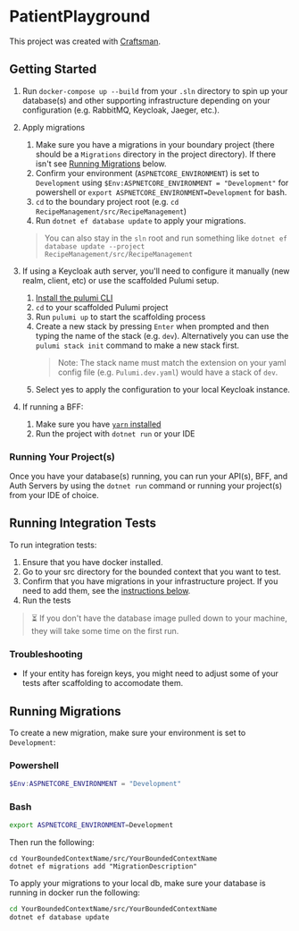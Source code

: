 # PatientPlayground

This project was created with [Craftsman](https://github.com/pdevito3/craftsman).

## Getting Started
1. Run `docker-compose up --build` from your `.sln` directory to spin up your database(s) and other supporting 
infrastructure depending on your configuration (e.g. RabbitMQ, Keycloak, Jaeger, etc.).
2. Apply migrations
    1. Make sure you have a migrations in your boundary project (there should be a `Migrations` directory in the project directory). 
    If there isn't see [Running Migrations](#running-migrations) below.
    2. Confirm your environment (`ASPNETCORE_ENVIRONMENT`) is set to `Development` using 
    `$Env:ASPNETCORE_ENVIRONMENT = "Development"` for powershell or `export ASPNETCORE_ENVIRONMENT=Development` for bash.
    3. `cd` to the boundary project root (e.g. `cd RecipeManagement/src/RecipeManagement`)
    4. Run `dotnet ef database update` to apply your migrations.

    > You can also stay in the `sln` root and run something like `dotnet ef database update --project RecipeManagement/src/RecipeManagement`
3. If using a Keycloak auth server, you'll need to configure it manually (new realm, client, etc) or use the scaffolded Pulumi setup.
    1. [Install the pulumi CLI](https://www.pulumi.com/docs/get-started/) 
    1. `cd` to your scaffolded Pulumi project
    1. Run `pulumi up` to start the scaffolding process
    1. Create a new stack by pressing `Enter` when prompted and then typing the name of the stack (e.g. `dev`). Alternatively
    you can use the `pulumi stack init` command to make a new stack first.
        > Note: The stack name must match the extension on your yaml config file (e.g. `Pulumi.dev.yaml`) would have a stack of `dev`.
    1. Select yes to apply the configuration to your local Keycloak instance.
4. If running a BFF:
    1. Make sure you have [`yarn` installed](https://yarnpkg.com/getting-started/install)
    1. Run the project with `dotnet run` or your IDE

### Running Your Project(s)
Once you have your database(s) running, you can run your API(s), BFF, and Auth Servers by using 
the `dotnet run` command or running your project(s) from your IDE of choice.   

## Running Integration Tests
To run integration tests:

1. Ensure that you have docker installed.
2. Go to your src directory for the bounded context that you want to test.
3. Confirm that you have migrations in your infrastructure project. If you need to add them, see the [instructions below](#running-migrations).
4. Run the tests

> ⏳ If you don't have the database image pulled down to your machine, they will take some time on the first run.

### Troubleshooting
- If your entity has foreign keys, you might need to adjust some of your tests after scaffolding to accomodate them.

## Running Migrations
To create a new migration, make sure your environment is set to `Development`:

### Powershell
```powershell
$Env:ASPNETCORE_ENVIRONMENT = "Development"
```

### Bash
```bash
export ASPNETCORE_ENVIRONMENT=Development
```

Then run the following:

```shell
cd YourBoundedContextName/src/YourBoundedContextName
dotnet ef migrations add "MigrationDescription"
```

To apply your migrations to your local db, make sure your database is running in docker run the following:

```bash
cd YourBoundedContextName/src/YourBoundedContextName
dotnet ef database update
```

